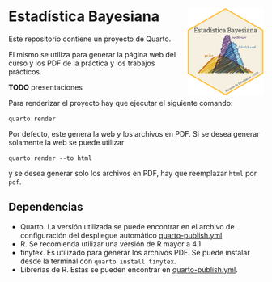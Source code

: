 # Estadística Bayesiana <img src="utils/imgs/logo.png" width="150px" align="right" />

Este repositorio contiene un proyecto de Quarto. 

El mismo se utiliza para generar la página web del curso y los PDF de la práctica y los trabajos prácticos.

**TODO** presentaciones

Para renderizar el proyecto hay que ejecutar el siguiente comando:

```shell
quarto render
```

Por defecto, este genera la web y los archivos en PDF. Si se desea generar solamente la web se puede
utilizar

```shell
quarto render --to html
```

y se desea generar solo los archivos en PDF, hay que reemplazar `html` por `pdf`.

## Dependencias


* Quarto. La versión utilizada se puede encontrar en el archivo de configuración del despliegue
automático [quarto-publish.yml](.github/workflows/quarto-publish.yml)
* R. Se recomienda utilizar una versión de R mayor a 4.1
* tinytex. Es utilizado para generar los archivos PDF. Se puede instalar desde la terminal con `quarto install tinytex`.
* Librerías de R. Estas se pueden encontrar en [quarto-publish.yml](.github/workflows/quarto-publish.yml).


<!-- ## Despliegue continuo

El directorio [.github/workflows](.github/workflows) contiene siguientes archivos de configuración:

* `quarto-publish.yml`
* `quarto-render-pdf.yml` -->